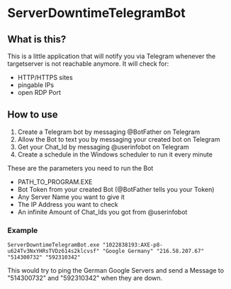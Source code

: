 # ServerDowntimeTelegramBot

## What is this?

This is a little application that will notify you via Telegram whenever the targetserver is not reachable anymore.
It will check for:

- HTTP/HTTPS sites
- pingable IPs
- open RDP Port

## How to use

1. Create a Telegram bot by messaging @BotFather on Telegram
2. Allow the Bot to text you by messaging your created bot on Telegram
3. Get your Chat_Id by messaging @userinfobot on Telegram
4. Create a schedule in the Windows scheduler to run it every minute

These are the parameters you need to run the Bot
- PATH_TO_PROGRAM.EXE
- Bot Token from your created Bot (@BotFather tells you your Token)
- Any Server Name you want to give it
- The IP Address you want to check
- An infinite Amount of Chat_Ids you got from @userinfobot

### Example

    ServerDowntimeTelegramBot.exe "1022838193:AXE-p8-u624Tv3NxYHRsTVDz614s2klcvsf" "Google Germany" "216.58.207.67" "514300732" "592310342"

This would try to ping the German Google Servers and send a Message to "514300732" and "592310342" when they are down.